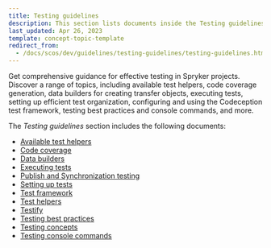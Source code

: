 ```yaml
---
title: Testing guidelines
description: This section lists documents inside the Testing guidelines to help you be able to test your Spryker projects effectively.
last_updated: Apr 26, 2023
template: concept-topic-template
redirect_from:
  - /docs/scos/dev/guidelines/testing-guidelines/testing-guidelines.html
---
```


Get comprehensive guidance for effective testing in Spryker projects. Discover a range of topics, including available test helpers, code coverage generation, data builders for creating transfer objects, executing tests, setting up efficient test organization, configuring and using the Codeception test framework, testing best practices and console commands, and more.

The *Testing guidelines* section includes the following documents:
* [Available test helpers](/docs/dg/dev/guidelines/testing-guidelines/test-helpers/test-helpers.html)
* [Code coverage](/docs/dg/dev/guidelines/testing-guidelines/code-coverage.html)
* [Data builders](/docs/dg/dev/guidelines/testing-guidelines/data-builders.html)
* [Executing tests](/docs/dg/dev/guidelines/testing-guidelines/executing-tests/executing-tests.html)
* [Publish and Synchronization testing](/docs/dg/dev/guidelines/testing-guidelines/executing-tests/testing-the-publish-and-synchronization-process.html)
* [Setting up tests](/docs/dg/dev/guidelines/testing-guidelines/setting-up-tests.html)
* [Test framework](/docs/dg/dev/guidelines/testing-guidelines/test-framework.html)
* [Test helpers](/docs/dg/dev/guidelines/testing-guidelines/test-helpers/test-helpers.html)
* [Testify](/docs/dg/dev/guidelines/testing-guidelines/testify.html)
* [Testing best practices](/docs/dg/dev/guidelines/testing-guidelines/testing-best-practices/testing-best-practices.html)
* [Testing concepts](/docs/dg/dev/guidelines/testing-guidelines/testing-best-practices/testing-concepts.html)
* [Testing console commands](/docs/dg/dev/guidelines/testing-guidelines/executing-tests/test-console-commands.html)
